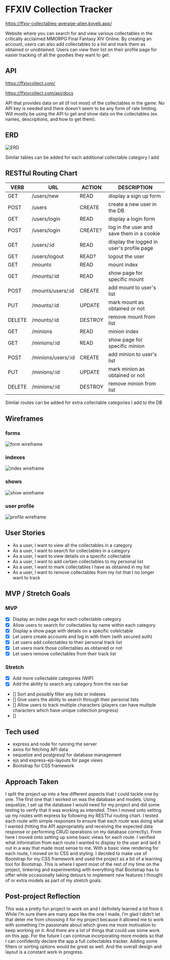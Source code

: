 # FFXIV Collection Tracker

https://ffxiv-collectables-average-alien.koyeb.app/

Website where you can search for and view various collectables in the critically acclaimed MMORPG Final Fantasy XIV Online. By creating an account, users can also add collectables to a list and mark them as obtained or unobtained. Users can view their list on their profile page for easier tracking of all the goodies they want to get.


## API
https://ffxivcollect.com/

https://ffxivcollect.com/api/docs

API that provides data on all (if not most) of the collectables in the game. No API key is needed and there doesn't seem to be any form of rate limiting. Will mostly be using the API to get and show data on the collectables (ex. names, descriptions, and how to get them).


## ERD
![ERD](./media/readme/ERD.drawio.svg)

Similar tables can be added for each additional collectable category I add


## RESTful Routing Chart
| VERB | URL | ACTION | DESCRIPTION |
|------|-----|--------|-------------|
| GET | /users/new | READ | display a sign up form
| POST | /users | CREATE | create a new user in the DB
| GET | /users/login | READ | display a login form
| POST | /users/login | CREATE? | log in the user and save them in a cookie
| GET | /users/:id | READ | display the logged in user's profile page
| GET | /users/logout | READ? | logout the user
| GET | /mounts | READ | mount index
| GET | /mounts/:id | READ | show page for specific mount
| POST | /mounts/users/:id | CREATE | add mount to user's list
| PUT | /mounts/:id | UPDATE | mark mount as obtained or not
| DELETE | /mounts/:id | DESTROY | remove mount from list
| GET | /minions | READ | minion index
| GET | /minions/:id | READ | show page for specific minion
| POST | /minions/users/:id | CREATE | add minion to user's list
| PUT | /minions/:id | UPDATE | mark minion as obtained or not
| DELETE | /minions/:id | DESTROY | remove minion from list

Similar routes can be added for extra collectable categories I add to the DB

## Wireframes
### forms
![form wireframe](./media/readme/form.drawio.svg)

### indexes
![index wireframe](./media/readme/index.drawio.svg)

### shows
![show wireframe](./media/readme/show.drawio.svg)

### user profile
![profile wireframe](./media/readme/profile.drawio.svg)


## User Stories
- As a user, I want to view all the collectables in a category
- As a user, I want to search for collectables in a category
- As a user, I want to view details on a specific collectable
- As a user, I want to add certain collectables to my personal list
- As a user, I want to mark collectables I have as obtained in my list
- As a user, I want to remove collectables from my list that I no longer want to track


## MVP / Stretch Goals
### MVP
- [x] Display an index page for each collectable category
- [x] Allow users to search for collectables by name within each category
- [x] Display a show page with details on a specific colelctable
- [x] Let users create accounts and log in with them (with secured auth)
- [x] Let users add collectables to their personal track list
- [x] Let users mark those collectables as obtained or not
- [x] Let users remove collectables from their track list

### Stretch
- [x] Add more collectable categories (WIP)
- [x] Add the ability to search any category from the nav bar
- [] Sort and possibly filter any lists or indexes
- [] Give users the ability to search through their personal lists
- [] Allow users to track multiple characters (players can have multiple characters which have unique collection progress)
- [] 

## Tech used
- express and node for running the server
- axios for fetching API data
- sequelize and postgresql for database management
- ejs and express-ejs-layouts for page views
- Bootstrap for CSS framework


## Approach Taken
I split the project up into a few different aspects that I could tackle one by one. The first one that I worked on was the database and models. Using sequelize, I set up the database I would need for my project and did some testing to verify that it was working as intended. Then I moved onto setting up my routes with express by following my RESTful routing chart. I tested each route with simple responses to ensure that each route was doing what I wanted (hitting the API appropriately and receiving the expected data response or performing CRUD operations on my database correctly). From here I moved onto setting up some basic views for each route. I verified what information from each route I wanted to display to the user and laid it out in a way that made most sense to me. With a basic view rendering for each route, I moved on to CSS and styling. I decided to make use of Bootstrap for my CSS framework and used the project as a bit of a learning tool for Bootstrap. This is where I spent most of the rest of my time on the project, tinkering and experimenting with everything that Bootstrap has to offer while occasionally taking detours to implement new features I thought of or extra models as part of my stretch goals.

## Post-project Reflection
This was a pretty fun project to work on and I definitely learned a lot from it. While I’m sure there are many apps like the one I made, I’m glad I didn’t let that deter me from choosing it for my project because it allowed me to work with something I’m passionate about which gives me more motivation to keep working on it. And there are a lot of things that could use some work on this app. For the future I can continue incorporating more models so that I can confidently declare the app a full collectables tracker. Adding some filters or sorting options would be great as well. And the overall design and layout is a constant work in progress.
